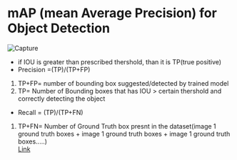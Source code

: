 # __mAP (mean Average Precision) for Object Detection__

![Capture](https://user-images.githubusercontent.com/51910127/132707789-52f5b62c-bca7-4287-94f1-1a5d3c416fc6.PNG)


- if IOU is greater than prescribed thershold, than it is TP(true positive)
- Precision =(TP)/(TP+FP)
1. TP+FP= number of bounding box suggested/detected by trained model
2. TP= Number of Bounding boxes that has IOU > certain thershold and correctly detecting the object
- Recall = (TP)/(TP+FN) 
1. TP+FN= Number of Ground Truth box presnt in the dataset(image 1 ground truth boxes + image 1 ground truth boxes + image 1 ground truth boxes.....) \
[Link](https://www.youtube.com/watch?v=jAMxrRw4PMY&list=PL1GQaVhO4f_jE5pnXU_Q4MSrIQx4wpFLM&index=3)
